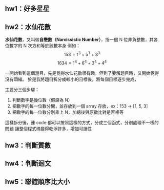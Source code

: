 ## hw1：好多星星

## hw2：水仙花數

**水仙花數**，又叫做**自戀數（Narcissistic Number）**，指一個 N 位非負整數，其各位數字的 N 次方和等於該數本身
例如：
$$153 = 1^3 + 5^3 + 3^3$$
$$1634 = 1^4 + 6^4 + 3^4 + 4^4$$

一開始看到這個題目，先是覺得水仙花數很有趣，但到了要解題目時，又開始覺得沒有頭緒。
於是我將題目拆分成較小的目標後，將每個目標逐步完成，

主要分三個步驟：
1. 判斷數字是幾位數（假設為 N）
2. 把數字的每一位數分開，並存放到一個 array 存放，ex：153 -> [1, 5, 3]
3. 把數字的每一位數分別乘上 N，加總後與原數比對是否相等

這樣拆分後，連 code 都可以按照這樣的方式，分成三個函式，分別處理不一樣的問題
讓整個程式碼變得乾淨許多，增加可讀性

## hw3：判斷質數

## hw4：判斷迴文

## hw5：聯誼順序比大小
